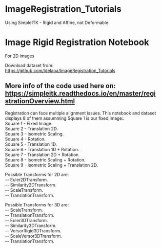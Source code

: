 # ImageRegistration_Tutorials
Using SimpleITK - Rigid and Affine, not Deformable

# Image Rigid Registration Notebook 
For 2D images

Download dataset from: https://github.com/ldelaoa/ImageRegistration_Tutorials

More info of the code used here on: https://simpleitk.readthedocs.io/en/master/registrationOverview.html
----------------

Registration can face multiple alignment issues. 
This notebook and dataset displays 8 of them assumming Square 1 is our fixed image:.  
Square 1 - Fixed Image.  
Square 2 - Translation 2D.  
Square 3 - Isometric Scaling.  
Square 4 - Rotation.  
Square 5 - Translation 1D.  
Square 6 - Translation 1D + Rotation.  
Square 7 - Translation 2D + Rotation.  
Square 8 - Isometric Scaling + Rotation.  
Square 9 - Isometric Scaling + Translation 2D.  


Possible Transforms for 2D are:  
    -- Euler2DTransform.  
    -- Similarity2DTransform.  
    -- ScaleTransform.  
    -- TranslationTransform.  

Possible Transforms for 3D are:  
    -- ScaleTransform.  
    -- TranslationTransform.  
    -- Euler3DTransform.  
    -- Similarity3DTransform.  
    -- VersorRigid3DTransform.  
    -- ScaleVersor3DTransform.  
    -- TranslationTransform.  

